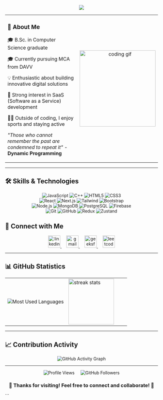 <div align="center">
  <img src="https://readme-typing-svg.herokuapp.com/?font=Righteous&size=25&center=true&vCenter=true&width=500&height=70&duration=4000&lines=Hi+There!+👋;+I'm+Pratik!;Web+Developer+from+India!;SaaS+Enthusiast!;Sports+Lover!;Always+learning+new+things!;Let's+build+something+amazing!" />
</div>

<div align="center">
  <table>
    <tr>
      <td width="50%">
        <h3>🚀 About Me</h3>
        <p>🎓 B.Sc. in Computer Science graduate</p>
        <p>🎓 Currently pursuing MCA from DAVV</p>
        <p>💡 Enthusiastic about building innovative digital solutions</p>
        <p>🧠 Strong interest in SaaS (Software as a Service) development</p>
        <p>🏃‍♂️ Outside of coding, I enjoy sports and staying active</p>
        <p>
          <em>"Those who cannot remember the past are condemned to repeat it"</em> - <strong>Dynamic Programming</strong>
        </p>
      </td>
      <td width="50%" align="center">
        <img src="https://media1.tenor.com/m/ONQPr0qrCXMAAAAC/wow.gif" height="250" alt="coding gif" />
      </td>
    </tr>
  </table>
</div>

---

## 🛠️ Skills & Technologies
<div align="center">
  <div align="center">

<img src="https://img.shields.io/badge/-JavaScript-F7DF1E?style=for-the-badge&logo=javascript&logoColor=black&labelColor=transparent&color=F7DF1E&stroke=F7DF1E" alt="JavaScript" />
<img src="https://img.shields.io/badge/-C++-00599C?style=for-the-badge&logo=c%2B%2B&logoColor=white&labelColor=transparent&color=00599C&stroke=00599C" alt="C++" />
<img src="https://img.shields.io/badge/-HTML5-E34F26?style=for-the-badge&logo=html5&logoColor=white&labelColor=transparent&color=E34F26&stroke=E34F26" alt="HTML5" />
<img src="https://img.shields.io/badge/-CSS3-1572B6?style=for-the-badge&logo=css3&logoColor=white&labelColor=transparent&color=1572B6&stroke=1572B6" alt="CSS3" /></div>
   <div align="center">

<img src="https://img.shields.io/badge/-React-61DAFB?style=for-the-badge&logo=react&logoColor=black&labelColor=transparent&color=61DAFB&stroke=61DAFB" alt="React" />
<img src="https://img.shields.io/badge/-Next.js-000000?style=for-the-badge&logo=next.js&logoColor=white&labelColor=transparent&color=000000&stroke=000000" alt="Next.js" />
<img src="https://img.shields.io/badge/-Tailwind-38B2AC?style=for-the-badge&logo=tailwind-css&logoColor=white&labelColor=transparent&color=38B2AC&stroke=38B2AC" alt="Tailwind" />
<img src="https://img.shields.io/badge/-Bootstrap-7952B3?style=for-the-badge&logo=bootstrap&logoColor=white&labelColor=transparent&color=7952B3&stroke=7952B3" alt="Bootstrap" /></div>
    <div align="center">
      

<img src="https://img.shields.io/badge/-Node.js-339933?style=for-the-badge&logo=node.js&logoColor=white&labelColor=transparent&color=339933&stroke=339933" alt="Node.js" />
<img src="https://img.shields.io/badge/-MongoDB-47A248?style=for-the-badge&logo=mongodb&logoColor=white&labelColor=transparent&color=47A248&stroke=47A248" alt="MongoDB" />
<img src="https://img.shields.io/badge/-PostgreSQL-4169E1?style=for-the-badge&logo=postgresql&logoColor=white&labelColor=transparent&color=4169E1&stroke=4169E1" alt="PostgreSQL" />
<img src="https://img.shields.io/badge/-Firebase-FFCA28?style=for-the-badge&logo=firebase&logoColor=black&labelColor=transparent&color=FFCA28&stroke=FFCA28" alt="Firebase" />
    </div>
     <div align="center">
   
<img src="https://img.shields.io/badge/-Git-F05032?style=for-the-badge&logo=git&logoColor=white&labelColor=transparent&color=F05032&stroke=F05032" alt="Git" />
<img src="https://img.shields.io/badge/-GitHub-181717?style=for-the-badge&logo=github&logoColor=white&labelColor=transparent&color=181717&stroke=181717" alt="GitHub" />
<img src="https://img.shields.io/badge/-Redux-764ABC?style=for-the-badge&logo=redux&logoColor=white&labelColor=transparent&color=764ABC&stroke=764ABC" alt="Redux" />
<img src="https://img.shields.io/badge/-Zustand-000000?style=for-the-badge&logo=zustand&logoColor=white&labelColor=transparent&color=000000&stroke=000000" alt="Zustand" /></div>
</div>


## 🤝 Connect with Me

<div align="center">
  <a href="https://www.linkedin.com/in/pratik-ajbe-710bb326a/" target="_blank">
    <img src="https://img.shields.io/static/v1?message=LinkedIn&logo=linkedin&label=&color=0077B5&logoColor=white&labelColor=&style=for-the-badge" height="40" alt="linkedin logo" />
  </a>
  <img width="12" />
  <a href="mailto:pratikajbe40@gmail.com" target="_blank">
    <img src="https://img.shields.io/static/v1?message=Gmail&logo=gmail&label=&color=D14836&logoColor=white&labelColor=&style=for-the-badge" height="40" alt="gmail logo" />
  </a>
  <img width="12" />
  <a href="https://www.geeksforgeeks.org/user/pratikatrwa/" target="_blank">
    <img src="https://img.shields.io/static/v1?message=GeeksforGeeks&logo=geeksforgeeks&label=&color=0F9D58&logoColor=white&labelColor=&style=for-the-badge" height="40" alt="geeksforgeeks logo" />
  </a>
  <img width="12" />
  <a href="https://leetcode.com/u/DebugPratik/" target="_blank">
    <img src="https://img.shields.io/static/v1?message=LeetCode&logo=leetcode&label=&color=FFA116&logoColor=white&labelColor=&style=for-the-badge" height="40" alt="leetcode logo" />
  </a>
</div>

---

## 📊 GitHub Statistics

<div align="center">
  <table>
    <tr>
      <td width="50%">
        <img src="https://github-readme-stats.vercel.app/api/top-langs?username=PratikAjbe01&locale=en&hide_title=false&layout=compact&card_width=320&langs_count=8&theme=dracula&hide_border=false&border_radius=10" alt="Most Used Languages" />
      </td>
      <td width="50%">
        <img src="https://github-readme-streak-stats.herokuapp.com/?user=PratikAjbe01&theme=dracula&hide_border=false" height="150" alt="streak stats" />
      </td>
    </tr>
  </table>
</div>

---

## 📈 Contribution Activity

<div align="center">
  <img src="https://github-readme-activity-graph.vercel.app/graph?username=PratikAjbe01&theme=dracula&bg_color=282a36&hide_border=true&border_radius=10" alt="GitHub Activity Graph"/>
</div>

---

<div align="center">
  <img src="https://komarev.com/ghpvc/?username=PratikAjbe01&label=Profile%20views&color=0e75b6&style=flat" alt="Profile Views" />
  <img width="12" />
  <img src="https://img.shields.io/github/followers/PratikAjbe01?label=Followers&style=social" alt="GitHub Followers" />
</div>

<div align="center">
  <h3>💫 Thanks for visiting! Feel free to connect and collaborate! 🚀</h3>
</div>
```


```
```


